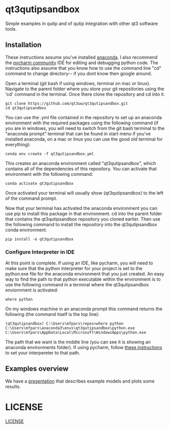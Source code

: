 # qt3qutipsandbox
Simple examples in qutip and of qutip integration with other qt3 software tools.

## Installation
These instructions assume you've installed [anaconda](https://www.anaconda.com/).  I also recommend the [pycharm community](https://www.jetbrains.com/pycharm/download) IDE for editing and debugging python code.  The instructions also assume that you know how to use the command line "cd" command to change directory-- if you dont know then google around.

Open a terminal (git bash if using windows, terminal on mac or linux). Navigate to the parent folder where you store your git repositories using the 'cd' command in the terminal.
Once there clone the repository and cd into it.
```
git clone https://github.com/qt3uw/qt3qutipsandbox.git
cd qt3qutipsandbox
```
You can use the .yml file contained in the repository to set up an anaconda environment with the required packages using the following command (if you are in windows, you will need to switch from the git bash terminal to the "anaconda prompt" terminal that can be found in start menu if you've installed anaconda, on a mac or linux you can use the good old terminal for everything):
```
conda env create -f qt3qutipsandbox.yml
```
This creates an anaconda environment called "qt3qutipsandbox", which contains all of the dependencies of this repository.  You can activate that environment with the following command:
```
conda activate qt3qutipsandbox
```
Once activated your terminal will usually show (qt3qutipsandbox) to the left of the command prompt.

Now that your terminal has activated the anaconda environment you can use pip to install this package in that environment.  cd into the parent folder that contains the qt3qutipsandbox repository you cloned earlier.  Then use the following command to install the repository into the qt3qutipsandbox conda environment.
```
pip install -e qt3qutipsandbox
```

### Configure Interpreter in IDE
At this point is complete.  If using an IDE, like pycharm, you will need to make sure that the python interpreter for your project is set to the python.exe file for the anaconda environment that you just created.  An easy way to find the path to that python executable within the environment is to use the following command in a terminal where the qt3qutipsandbox enviornment is activated:
```angular2html
where python
```
On my windows machine in an anaconda prompt this command returns the following (the command itself is the top line):
```
(qt3qutipsandbox) C:\Users\mfpars\repos>where python
C:\Users\mfpars\anaconda3\envs\qt3qutipsandbox\python.exe
C:\Users\mfpars\AppData\Local\Microsoft\WindowsApps\python.exe
```
The path that we want is the middle line (you can see it is showing an anaconda environments folder).  If using pycharm, follow [these instructions](https://www.jetbrains.com/help/pycharm/configuring-python-interpreter.html#view_list) to set your interpereter to that path.

###

## Examples overview
We have a [presentation](https://docs.google.com/presentation/d/1-dWg_877A0LzcaBWMp4XA1AxHjMvfoKu/edit?usp=sharing&ouid=102194684503910859904&rtpof=true&sd=true) that describes example models and plots some results.


# LICENSE

[LICENSE](LICENSE)
